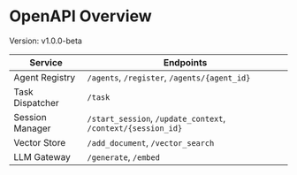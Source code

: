 # OpenAPI Overview

Version: v1.0.0-beta

| Service | Endpoints |
|---------|-----------|
| Agent Registry | `/agents`, `/register`, `/agents/{agent_id}` |
| Task Dispatcher | `/task` |
| Session Manager | `/start_session`, `/update_context`, `/context/{session_id}` |
| Vector Store | `/add_document`, `/vector_search` |
| LLM Gateway | `/generate`, `/embed` |
